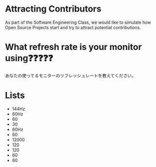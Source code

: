 # Attracting Contributors
As part of the Software Engineering Class, we would like to simulate how Open Source Projects start and try to attract potential contributions.

# What refresh rate is your monitor using❓❓❓❓❓
あなたの使ってるモニターのリフレッシュレートを教えてください。

# Lists
- 144Hz
- 60Hz  
- 60
- 30
- 60Hz
- 60
- 12000
- 120
- 120
- 60
- 60
